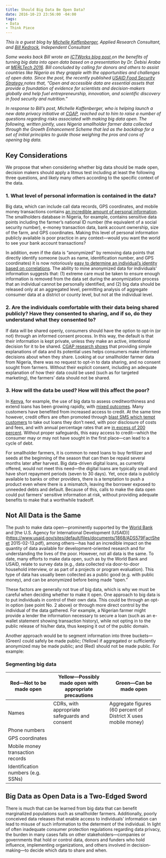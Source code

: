 ```yaml
---
title: Should Big Data Be Open Data?
date: 2016-10-23 23:56:00 -04:00
tags:
- Data
- Think Piece
---
```


*This is a guest blog by [Michelle Kaffenberger](https://www.linkedin.com/in/michellekaffenberger), Applied Research Consultant, and [Bill Kedrock](https://www.linkedin.com/in/wkedrock), Independent Consultant*

*Some weeks back Bill wrote an [ICTWorks blog post ](http://www.ictworks.org/2016/08/15/big-data-needs-to-be-open-data/)on the benefits of turning big data into open data based on a presentation by Dr. Debisi Araba at [MERLTech 2016](http://merltech.org/). Bill concluded by calling for donors and others to assist countries like Nigeria as they grapple with the opportunities and challenges of open data. Since the post, the recently published [USAID Food Security Strategy ](https://www.usaid.gov/sites/default/files/documents/1867/USG-Global-Food-Security-Strategy-2016.pdf)notes that, “Open and accessible data are essential assets that provide a foundation of evidence for scientists and decision-makers globally and help fuel entrepreneurship, innovation, and scientific discovery in food security and nutrition.”*

*In response to Bill’s post, Michelle Kaffenberger, who is helping launch a new data privacy initiative at [CGAP](https://www.cgap.org/), reached out to him to raise a number of questions regarding risks associated with making big data open. The following, written jointly, uses Nigeria smallholder farmer data collected through the Growth Enhancement Scheme that led as the backdrop for a set of initial principles to guide those weighing the pros and cons of opening big data.*

<!--more-->

## Key Considerations

We propose that when considering whether big data should be made open, decision makers should apply a litmus test including at least the following three questions, and likely many others according to the specific context of the data.

### 1. What level of personal information is contained in the data? 

Big data, which can include call data records, GPS coordinates, and mobile money transactions contains [an incredible amount of personal information](http://cis-india.org/papers/ebola-a-big-data-disaster). The smallholders database in Nigeria, for example, contains sensitive data points including the farmer’s national ID number (the equivalent of a social security number), e-money transaction data, bank account ownership, size of the farm, and GPS coordinates. Making this level of personal information publicly available is poor practice in any context—would you want the world to see your bank account transactions?

In addition, even if the data is “anonymized” by removing data points that directly identify someone (such as name, identification number, and GPS coordinates) it is now notoriously [easy to determine an individual’s identity based on correlations](https://www.wired.com/2015/02/powerspy-phone-tracking/). The ability to mine anonymized data for individuals’ information suggests that: (1) extreme care must be taken to ensure enough information is removed from the data set during the anonymization process that an individual cannot be personally identified, and (2) big data should be released only at an aggregated level, permitting analysis of aggregate consumer data at a district or county level, but not at the individual level.

### 2. Are the individuals comfortable with their data being shared publicly? Have they consented to sharing, and if so, do they understand what they consented to? 

If data will be shared openly, consumers should have the option to opt-in (or not) through an informed consent process. In this way, the default is that their information is kept private, unless they make an active, intentional decision for it to be shared. [CGAP research shows](https://www.cgap.org/publications/informed-consent-how-do-we-make-it-work-mobile-credit-scoring) that providing simple explanations of data and its potential uses helps consumers make informed decisions about when they share. Looking at our smallholder farmer data from Nigeria, there was no request to opt-in to data sharing, and no consent sought from farmers. Without their explicit consent, including an adequate explanation of how their data could be used (such as for targeted marketing), the farmers’ data should not be shared.

### 3. How will the data be used? How will this affect the poor? 

In [Kenya](http://www.cgap.org/publications/proliferation-digital-credit-deployments), for example, the use of big data to assess creditworthiness and extend loans has been growing rapidly, with [mixed outcomes](https://www.cgap.org/blog/digital-credit-kenya-time-celebration-or-concern). Many customers have benefited from increased access to credit. At the same time however, credit offers are often promoted through [blast SMS which tempt customers](http://www.cgap.org/blog/digital-credit-consumer-protection-m-shwari-and-m-pawa-users) to take out loans they don’t need, with poor disclosure of costs and fees, and with annual percentage rates that are [in excess of 200 percent](https://www.cgap.org/blog/digital-credit-kenya-time-celebration-or-concern). Without proper safeguards, this easy access to credit—which the consumer may or may not have sought in the first place—can lead to a cycle of debt.

For smallholder farmers, it is common to need loans to buy fertilizer and seeds at the beginning of the season that can then be repaid several months later after harvest. Big data-driven digital loans, as currently offered, would not meet this need—the digital loans are typically small and have short repayment periods (seven to 30 days). Yet, once data is publicly available to banks or other providers, there is a temptation to push a product even where there is a mismatch, leaving the borrower exposed to unneeded debts and default. Because of this, calls to make the data open could put farmers’ sensitive information at risk, without providing adequate benefits to make that a worthwhile tradeoff.

## Not All Data is the Same

The push to make data open—prominently supported by the [World Bank](http://www.worldbank.org/en/topic/opendevelopment/overview) and [the U.S. Agency for International Development (USAID)](https://www.usaid.gov/sites/default/files/documents/1868/ADS579FactSheet 2015-02-13.pdf), among others—has had an incredible impact on the quantity of data available for development-oriented research and for understanding the lives of the poor. However, not all data is the same. To date, many efforts to make data open, such as by the World Bank and USAID, relate to survey data (e.g., data collected via door-to-door household interview, or as part of a projects or program evaluation). This type of data has usually been collected as a public good (e.g. with public money), and can be anonymized before being made “open.”

These factors are generally not true of big data, which is why we must be careful when deciding whether to make it open. One approach to big data is to put individuals in control of their own data. This could be through an opt-in option (see point No. 2 above) or through more direct control by the individual of the data gathered. For example, a Nigerian farmer might provide a lender the information necessary to secure a loan (such as an e-wallet statement showing transaction history), while not opting in to the public release of his/her data, thus keeping it out of the public domain.  

Another approach would be to segment information into three buckets—(Green) could safely be made public; (Yellow) if aggregated or sufficiently anonymized may be made public; and (Red) should not be made public. For example:

### Segmenting big data

| Red—Not to be made open          | Yellow—Possibly made open with appropriate precautions | Green—Can be made open                                |
|------------------------------------|----------------------------------------------------------|---------------------------------------------------------|
| Names                              | CDRs, with appropriate safeguards and consent            | Aggregate figures (60 percent of District X uses mobile money) |
| Phone numbers                      |                                                          |                                                         |
| GPS coordinates                    |                                                          |                                                         |
| Mobile money transaction records   |                                                          |                                                         |
| Identification numbers (e.g. SSNs) |                                                          |                                                         |

## Big Data as Open Data is a Two-Edged Sword

There is much that can be learned from big data that can benefit marginalized populations such as smallholder farmers. Additionally, poorly conceived data releases that enable access to individuals’ information can lead to misuse of such information to the determent of the individual. In light of often inadequate consumer protection regulations regarding data privacy, the burden in many cases falls on other stakeholders—companies or governments that hold or control data, donors and funders who hold influence, implementing organizations, and others involved in decision-making—to decide which data to share and when. 